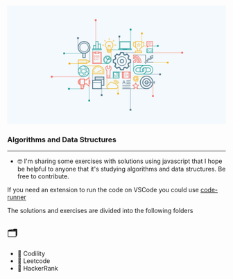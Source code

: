 ![Screenshot](algo-data.jpg)

### Algorithms and Data Structures

---

- 🤓 I'm sharing some exercises with solutions using javascript that I hope be helpful to anyone that it's studying algorithms and data structures. Be free to contribute.

If you need an extension to run the code on VSCode you could use <a href='https://marketplace.visualstudio.com/items?itemName=formulahendry.code-runner'> code-runner </a>

The solutions and exercises are divided into the following folders

## 🗂

- 📁 Codility
- 📁 Leetcode
- 📁 HackerRank
